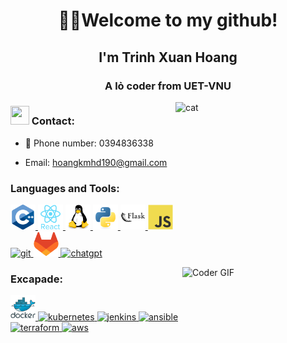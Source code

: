 <h1 align="center"> 👋👋Welcome to my github!</h1>
<h2 align="center">I'm Trinh Xuan Hoang</h2>
<h3 align="center">A lỏ coder from UET-VNU</h3>
<img align="right" alt="cat" width=240 height=200 src="https://user-images.githubusercontent.com/74038190/216655848-cf4d7bed-52aa-4740-8c67-1832472051ec.gif"/>

<h3 align="left"> <img width=30 height=30 src="https://user-images.githubusercontent.com/74038190/212262208-6e0cbfcb-1965-4b5e-9625-fee0a5d172d3.jpg"/>
    Contact:</h3>

- 💞️ Phone number: 0394836338

- Email: hoangkmhd190@gmail.com

<h3 align="left">Languages and Tools:</h3>
<p align="left">
    <p align="left">
    <a href="https://www.w3schools.com/cpp/" target="_blank" rel="noreferrer" >
        <img src="https://raw.githubusercontent.com/devicons/devicon/master/icons/cplusplus/cplusplus-original.svg" alt="cplusplus" width="40" height="40"/>
    </a>
    <a href="https://reactjs.org/" target="_blank" rel="noreferrer" >
        <img src="https://raw.githubusercontent.com/devicons/devicon/master/icons/react/react-original-wordmark.svg" alt="react" width="40" height="40"/>
    </a>
    <a href="https://www.linux.org/" target="_blank" rel="noreferrer" >
        <img src="https://raw.githubusercontent.com/devicons/devicon/master/icons/linux/linux-original.svg" alt="linux" width="40" height="40"/>
    </a>
    <a href="https://www.python.org" target="_blank" rel="noreferrer" >
        <img src="https://raw.githubusercontent.com/devicons/devicon/master/icons/python/python-original.svg" alt="python" width="40" height="40"/>
    </a>
    <a href="https://flask.palletsprojects.com/" target="_blank" rel="noreferrer" >
        <img src="https://raw.githubusercontent.com/devicons/devicon/master/icons/flask/flask-original-wordmark.svg" alt="flask" width="40" height="40"/>
    </a>
    <a href="https://developer.mozilla.org/en-US/docs/Web/JavaScript" target="_blank" rel="noreferrer" >
        <img src="https://raw.githubusercontent.com/devicons/devicon/master/icons/javascript/javascript-original.svg" alt="javascript" width="40" height="40"/>
    </a>
    <a href="https://git-scm.com/" target="_blank" rel="noreferrer" >
        <img src="https://www.vectorlogo.zone/logos/git-scm/git-scm-icon.svg" alt="git" width="40" height="40"/>
    </a>
    <a href="https://about.gitlab.com/" target="_blank" rel="noreferrer" >
        <img src="https://raw.githubusercontent.com/devicons/devicon/master/icons/gitlab/gitlab-original.svg" alt="gitlab" width="40" height="40"/>
    </a>
    <a href="https://www.openai.com/chatgpt" target="_blank" rel="noreferrer" >
        <img src="https://seeklogo.com/images/C/chatgpt-logo-02AFA704B5-seeklogo.com.png" alt="chatgpt" width="40" height="40"/>
    </a>
</p>
<img align="right" alt="Coder GIF" height=273 width=229 src="https://user-images.githubusercontent.com/74038190/216655813-c9147cb2-cfee-4955-b591-52cac08f1f60.gif"/>


<h3 align="left">Excapade:</h3><p align="left">


<p align="left">
    <a href="https://www.docker.com/" target="_blank" rel="noreferrer">
        <img src="https://raw.githubusercontent.com/devicons/devicon/master/icons/docker/docker-original-wordmark.svg" alt="docker" width="40" height="40"/>
    </a>
    <a href="https://kubernetes.io" target="_blank" rel="noreferrer">
        <img src="https://www.vectorlogo.zone/logos/kubernetes/kubernetes-icon.svg" alt="kubernetes" width="40" height="40"/>
    </a>
    <a href="https://www.jenkins.io/" target="_blank" rel="noreferrer">
        <img src="https://www.vectorlogo.zone/logos/jenkins/jenkins-icon.svg" alt="jenkins" width="40" height="40"/>
    </a>
    <a href="https://www.ansible.com/" target="_blank" rel="noreferrer">
        <img src="https://www.vectorlogo.zone/logos/ansible/ansible-icon.svg" alt="ansible" width="40" height="40"/>
    </a>
    <a href="https://www.terraform.io/" target="_blank" rel="noreferrer">
        <img src="https://www.vectorlogo.zone/logos/terraformio/terraformio-icon.svg" alt="terraform" width="40" height="40"/>
    </a>
    <a href="https://aws.amazon.com/" target="_blank" rel="noreferrer" style="margin-right: 20px;">
        <img src="https://www.vectorlogo.zone/logos/amazon_aws/amazon_aws-icon.svg" alt="aws" width="40" height="40"/>
    </a>
</p>

<!---
RamseyTrinh/RamseyTrinh is a ✨ special ✨ repository because its `README.md` (this file) appears on your GitHub profile.
You can click the Preview link to take a look at your changes.
--->
